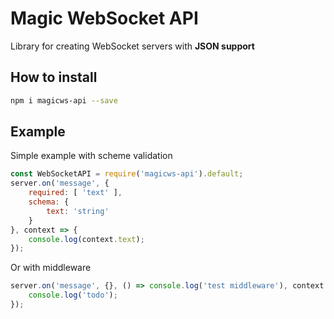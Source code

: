 # Magic WebSocket API
Library for creating WebSocket servers with **JSON support**
## How to install
```bash
npm i magicws-api --save
```

## Example
Simple example with scheme validation
```javascript
const WebSocketAPI = require('magicws-api').default;
server.on('message', {
    required: [ 'text' ],
    schema: {
        text: 'string'
    }
}, context => {
    console.log(context.text);
});
```
Or with middleware
```javascript
server.on('message', {}, () => console.log('test middleware'), context => {
    console.log('todo');
});
```
